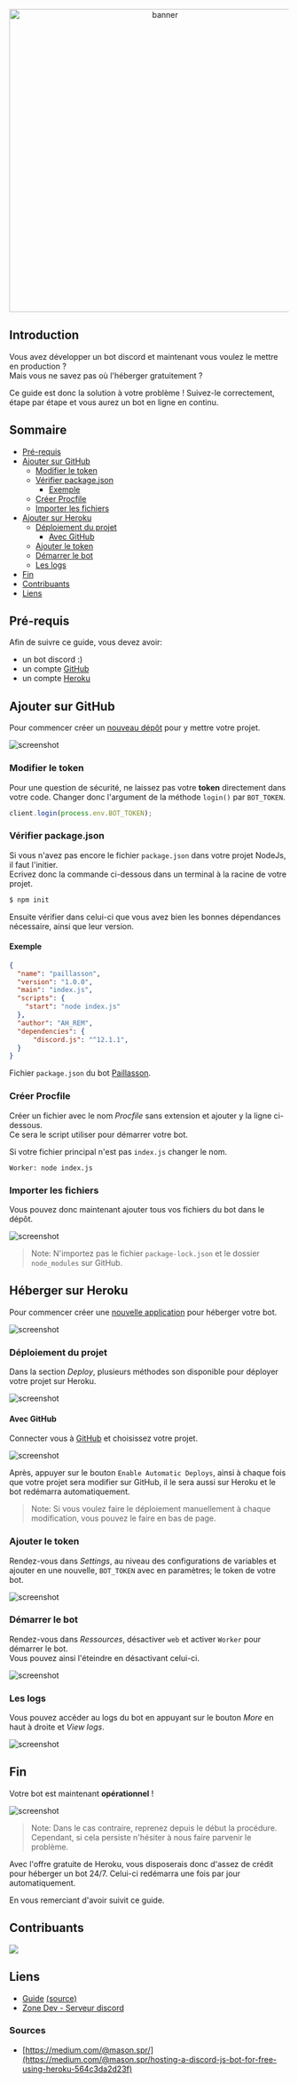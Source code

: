 <div align="center">
    <p>
        <img src="./images/banner.png" width="546" alt="banner" />
    </p>
</div>

## Introduction

Vous avez développer un bot discord et maintenant vous voulez le mettre en production ? <br />
Mais vous ne savez pas où l'héberger gratuitement ?

Ce guide est donc la solution à votre problème !
Suivez-le correctement, étape par étape et vous aurez un bot en ligne en continu.

## Sommaire

- [Pré-requis](#pré-requis)
- [Ajouter sur GitHub](#ajouter-sur-github)
    - [Modifier le token](#modifier-le-token)
    - [Vérifier package.json](#vérifier-packagejson)
        - [Exemple](#exemple)
    - [Créer Procfile](#créer-procfile)
    - [Importer les fichiers](#importer-les-fichiers)
- [Ajouter sur Heroku](#héberger-sur-heroku)
    - [Déploiement du projet](#déploiement-du-projet)
        - [Avec GitHub](#avec-github)
    - [Ajouter le token](#ajouter-le-token)
    - [Démarrer le bot](#démarrer-le-bot)
    - [Les logs](#les-logs)
- [Fin](#fin)
- [Contribuants](#contribuants)
- [Liens](#liens)

## Pré-requis

Afin de suivre ce guide, vous devez avoir:

- un bot discord :)
- un compte [GitHub](https://github.com/)
- un compte [Heroku](https://www.heroku.com/)

## Ajouter sur GitHub

Pour commencer créer un [nouveau dépôt](https://github.com/new) pour y mettre votre projet.

![screenshot](./images/new-repository.png)

### Modifier le token

Pour une question de sécurité, ne laissez pas votre **token** directement dans votre code.
Changer donc l'argument de la méthode `login()` par `BOT_TOKEN`.

```js
client.login(process.env.BOT_TOKEN);
```

### Vérifier package.json

Si vous n'avez pas encore le fichier `package.json` dans votre projet NodeJs, il faut l'initier. </br >
Ecrivez donc la commande ci-dessous dans un terminal à la racine de votre projet.

```sh
$ npm init
```

Ensuite vérifier dans celui-ci que vous avez bien les bonnes dépendances nécessaire, ainsi que leur version.

#### Exemple

```json
{
  "name": "paillasson",
  "version": "1.0.0",
  "main": "index.js",
  "scripts": {
    "start": "node index.js"
  },
  "author": "AH_REM",
  "dependencies": {
      "discord.js": "^12.1.1",
  }
}
```

Fichier `package.json` du bot [Paillasson](https://github.com/AH-REM/Paillasson).

### Créer Procfile

Créer un fichier avec le nom *Procfile* sans extension et ajouter y la ligne ci-dessous. </br >
Ce sera le script utiliser pour démarrer votre bot.

Si votre fichier principal n'est pas `index.js` changer le nom.

```
Worker: node index.js
```

### Importer les fichiers

Vous pouvez donc maintenant ajouter tous vos fichiers du bot dans le dépôt.

![screenshot](./images/upload-files-github.png)

> Note: N'importez pas le fichier `package-lock.json` et le dossier `node_modules` sur GitHub.

## Héberger sur Heroku

Pour commencer créer une [nouvelle application](https://dashboard.heroku.com/new-app) pour héberger votre bot.

![screenshot](./images/new-app-heroku.png)

### Déploiement du projet

Dans la section *Deploy*, plusieurs méthodes son disponible pour déployer votre projet sur Heroku.

![screenshot](./images/deployement-method-heroku.png)

#### Avec GitHub

Connecter vous à [GitHub](https://github.com/) et choisissez votre projet.

![screenshot](./images/connect-to-github-heroku.png)

Après, appuyer sur le bouton `Enable Automatic Deploys`, ainsi à chaque fois que votre projet sera modifier sur GitHub, il le sera aussi sur Heroku et le bot redémarra automatiquement.

> Note: Si vous voulez faire le déploiement manuellement à chaque modification, vous pouvez le faire en bas de page.

### Ajouter le token

Rendez-vous dans *Settings*, au niveau des configurations de variables et ajouter en une nouvelle, `BOT_TOKEN` avec en paramètres; le token de votre bot.

![screenshot](./images/add-token-heroku.png)

### Démarrer le bot

Rendez-vous dans *Ressources*, désactiver `web` et activer `Worker` pour démarrer le bot. </br >
Vous pouvez ainsi l'éteindre en désactivant celui-ci.

![screenshot](./images/start-worker-heroku.png)

### Les logs

Vous pouvez accéder au logs du bot en appuyant sur le bouton *More* en haut à droite et *View logs*.

![screenshot](./images/button-logs-heroku.png)

## Fin

Votre bot est maintenant **opérationnel** !

![screenshot](./images/bot-connected.png)

> Note: Dans le cas contraire, reprenez depuis le début la procédure. Cependant, si cela persiste n'hésiter à nous faire parvenir le problème.

Avec l'offre gratuite de Heroku, vous disposerais donc d'assez de crédit pour héberger un bot 24/7.
Celui-ci redémarra une fois par jour automatiquement.

En vous remerciant d'avoir suivit ce guide.

## Contribuants

<a href="https://github.com/AH-REM">
    <img src="https://contributors-img.web.app/image?repo=AH-REM/heroku-guide" />
</a>

## Liens

- [Guide](https://ah-rem.github.io/heroku-guide/) [(source)](https://github.com/AH-REM/heroku-guide)
- [Zone Dev - Serveur discord](https://discord.gg/Hzwjk4M)

### Sources

- [https://medium.com/@mason.spr/](https://medium.com/@mason.spr/hosting-a-discord-js-bot-for-free-using-heroku-564c3da2d23f)
